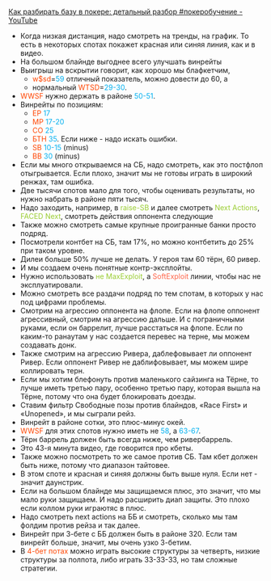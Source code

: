 [Как разбирать базу в покере: детальный разбор #покеробучение - YouTube](https://www.youtube.com/watch?v=LKVIHbTAL9g&t=1s)

 - Когда низкая дистанция, надо смотреть на тренды, на график. То есть в некоторых спотах покажет красная или синяя линия, как и в видео.
- На большом блайнде выгоднее всего улучшать винрейты
- Выигрыш на вскрытии говорит, как хорошо мы блафкетчим, 
	- <span style="color:rgb(255, 69, 0)"> w$sd</span>=<span style="color:rgb(0, 176, 240)">59</span> отличный показатель, можно довести до 60, а 
	- нормальный <span style="color:rgb(255, 69, 0)">WTSD</span>=<span style="color:rgb(0, 176, 240)">29-30</span>.
- <span style="color:rgb(255, 69, 0)">WWSF</span> нужно держать в районе <span style="color:rgb(0, 176, 240)">50-51</span>.
- Винрейты по позициям:
	- <span style="color:rgb(255, 69, 0)">EP</span> <span style="color:rgb(0, 176, 240)">17</span>
	- <span style="color:rgb(255, 69, 0)">MP</span> <span style="color:rgb(0, 176, 240)">17-20</span>
	- <span style="color:rgb(255, 69, 0)">CO</span> <span style="color:rgb(0, 176, 240)">25</span>
	- <span style="color:rgb(255, 69, 0)">БТН</span>  <span style="color:rgb(0, 176, 240)">35</span>. Если ниже - надо искать ошибки.
	- <span style="color:rgb(255, 69, 0)">SB</span><span style="color:rgb(0, 176, 240)"> 10-15</span> (minus)
	- <span style="color:rgb(255, 69, 0)">BB</span> <span style="color:rgb(0, 176, 240)">30</span> (minus)
- Если мы много открываемся на СБ, надо смотреть, как это постфлоп отыгрывается. Если плохо, значит мы не готовы играть в широкий ренжах, там ошибка.
- Две тысячи спотов мало для того, чтобы оценивать результаты, но нужно набрать в районе пяти тысяч. 
- Надо заходить, например, в <span style="color:rgb(154, 205, 50)">raise-SB</span> и далее смотреть <span style="color:rgb(154, 205, 50)">Next Actions</span>, <span style="color:rgb(154, 205, 50)">FACED Next</span>, смотреть действия оппонента следующиe
- Также можно смотреть самые крупные проигранные банки просто подряд.
- Посмотрели контбет на СБ, там 17%, но можно контбетить до 25% при таком уровне.
- Дилеи больше 50% лучше не делать. У героя там 60 тёрн, 60 ривер.
- И мы создаем очень понятные контр-эксплойты.
- Нужно использовать <span style="color:rgb(154, 205, 50)">не MaxExploit</span>, а <span style="color:rgb(255, 99, 71)">SoftExploit</span> линии, чтобы нас не эксплуатировали.
- Можно смотреть все раздачи подряд по тем спотам, в которых у нас под цифрами проблемы.
- Смотрим на агрессию оппонента на флопе. Если на флопе оппонент агрессивный, смотрим на агрессию дальше. И с пограничными руками, если он баррелит, лучше расстаться на флопе. Если по каким-то ранаутам у нас создается перевес на терне, мы можем создавать донк.
- Также смотрим на агрессию Ривера, даблефовывает ли оппонент Ривер. Если оппонент Ривер не даблифовывает, мы можем шире коллировать терн.
- Если мы хотим блефонуть против маленького сайзинга на Тёрне, то лучше иметь третью пару, особенно третью пару, которая вышла на Тёрне, потому что она будет блокировать доезды.
- Ставим фильтр Свободные позы против блайндов, «Race First» и «Unopened», и мы сыграли рейз.
- Винрейт в районе сотки, это плюс-минус окей.
- <span style="color:rgb(255, 69, 0)">WW<span style="color:rgb(255, 69, 0)"></span>SF</span> для этих спотов нужно иметь не <span style="color:rgb(0, 176, 240)">58</span>, а <span style="color:rgb(0, 176, 240)">63-67</span>.
- Тёрн баррель должен быть всегда ниже, чем ривербаррель.
- Это 43-я минута видео, где говорится про кбеты.
- Также можно посмотреть то же самое против СБ. Там кбет должен быть ниже, потому что диапазон тайтовее.
- В этом споте и красная и синяя должны быть выше нуля. Если нет - значит даунстрик.
- Если на большом блайнде мы защищаемся плюс, это значит, что мы мало руки защищаем. И надо расширить диап защиты. Это плохо если коллом руки играютяс в плюс.
- Надо смотреть next actions на ББ и смотреть, сколько мы там фолдим против рейза и так далее.
- Винрейт при 3-бете с ББ должен быть в районе 320. Если там винрейт больше, значит, мы очень узко 3-бетим.
- В <span style="color:rgb(255, 69, 0)">4-бет потах</span> можно играть высокие структуры за четверть, низкие структуры за полпота, либо играть 33-33-33, но там сложные стратегии.
